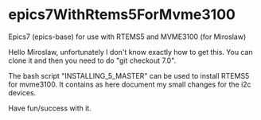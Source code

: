 # epics7WithRtems5ForMvme3100
Epics7 (epics-base) for use with RTEMS5 and MVME3100 (for Miroslaw)


Hello Miroslaw,
unfortunately I don't know exactly how to get this. You can clone it and then you need to do
"git checkout 7.0".

The bash script "INSTALLING_5_MASTER" can be used to install RTEMS5 for mvme3100. It contains as 
here document my small changes for the i2c devices.

Have fun/success with it.

